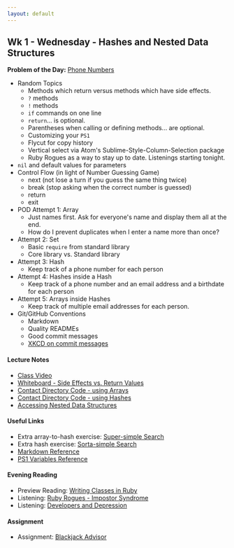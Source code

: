 ```yaml
---
layout: default
---
```


## Wk 1 - Wednesday - Hashes and Nested Data Structures

**Problem of the Day:** [Phone Numbers](https://github.com/masonfmatthews/rails_assignments/tree/master/exercises/phone_numbers)

* Random Topics
  * Methods which return versus methods which have side effects.
  * `?` methods
  * `!` methods
  * `if` commands on one line
  * `return`... is optional.
  * Parentheses when calling or defining methods... are optional.
  * Customizing your `PS1`
  * Flycut for copy history
  * Vertical select via Atom's Sublime-Style-Column-Selection package
  * Ruby Rogues as a way to stay up to date.  Listenings starting tonight.
* `nil` and default values for parameters
* Control Flow (in light of Number Guessing Game)
  * next (not lose a turn if you guess the same thing twice)
  * break (stop asking when the correct number is guessed)
  * return
  * exit
* POD Attempt 1: Array
  * Just names first.  Ask for everyone's name and display them all at the end.
  * How do I prevent duplicates when I enter a name more than once?
* Attempt 2: Set
  * Basic `require` from standard library
  * Core library vs. Standard library
* Attempt 3: Hash
  * Keep track of a phone number for each person
* Attempt 4: Hashes inside a Hash
  * Keep track of a phone number and an email address and a birthdate for each person
* Attempt 5: Arrays inside Hashes
  * Keep track of multiple email addresses for each person.
* Git/GitHub Conventions
  * Markdown
  * Quality READMEs
  * Good commit messages
  * [XKCD on commit messages](http://xkcd.com/1296/)

#### Lecture Notes

* [Class Video](https://youtu.be/xVNbfM1R5iw)
* [Whiteboard - Side Effects vs. Return Values](http://tiyd-rails.s3.amazonaws.com/pictures/uploaded_files/000/000/023/original/side_effects_return.jpg?1442259389)
* [Contact Directory Code - using Arrays](contacts.rb)
* [Contact Directory Code - using Hashes](hashes.rb)
* [Accessing Nested Data Structures](nested.rb)

#### Useful Links

* Extra array-to-hash exercise: [Super-simple Search](https://github.com/masonfmatthews/rails_assignments/tree/master/unused/exercises/super_simple_search)
* Extra hash exercise: [Sorta-simple Search](https://github.com/masonfmatthews/rails_assignments/tree/master/unused/exercises/sorta_simple_search)
* [Markdown Reference](https://help.github.com/articles/markdown-basics/)
* [PS1 Variables Reference](http://www.cyberciti.biz/tips/howto-linux-unix-bash-shell-setup-prompt.html)

#### Evening Reading

* Preview Reading: [Writing Classes in Ruby](http://rubylearning.com/satishtalim/writing_our_own_class_in_ruby.html)
* Listening: [Ruby Rogues - Impostor Syndrome](https://devchat.tv/ruby-rogues/107-rr-impostor-syndrome-with-tim-chevalier)
* Listening: [Developers and Depression](https://vimeo.com/78419167)

#### Assignment

* Assignment: [Blackjack Advisor](https://github.com/tiyd-rails-2016-01/blackjack_advisor)
<!-- * Feedback: [Blackjack Advisor Feedback](feedback) -->
